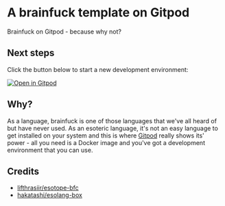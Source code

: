 # A brainfuck template on Gitpod

Brainfuck on Gitpod - because why not?
## Next steps

Click the button below to start a new development environment:

[![Open in Gitpod](https://gitpod.io/button/open-in-gitpod.svg)](https://gitpod.io/#https://github.com/MrSimonEmms/gitpod-template-brainfuck)

## Why?

As a language, brainfuck is one of those languages that we've all heard of but have never used. As an esoteric language, it's
not an easy language to get installed on your system and this is where [Gitpod](https://gitpod.io) really shows its' power - all
you need is a Docker image and you've got a development environment that you can use.

## Credits

- [lifthrasiir/esotope-bfc](https://github.com/lifthrasiir/esotope-bfc)
- [hakatashi/esolang-box](https://github.com/hakatashi/esolang-box)